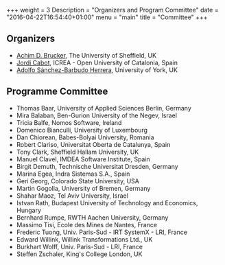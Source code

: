 +++
weight = 3
Description = "Organizers and Program Committee"
date = "2016-04-22T16:54:40+01:00"
menu = "main"
title = "Committee"
+++

## Organizers

* [Achim D. Brucker](https://www.brucker.ch/), The University of Sheffield, UK
* [Jordi Cabot](http://jordicabot.com/), ICREA - Open University of Catalonia, Spain
* [Adolfo Sánchez-Barbudo Herrera](https://www.linkedin.com/in/adolfosbh), University of York, UK

## Programme Committee

* Thomas Baar, University of Applied Sciences Berlin, Germany
* Mira Balaban, Ben-Gurion University of the Negev, Israel
* Tricia Balfe, Nomos Software, Ireland
* Domenico Bianculli, University of Luxembourg
* Dan Chiorean, Babes-Bolyai University, Romania
* Robert Clariso, Universitat Oberta de Catalunya, Spain
* Tony Clark, Sheffield Hallam University, UK
* Manuel Clavel, IMDEA Software Institute, Spain
* Birgit Demuth, Technische Universitat Dresden, Germany
* Marina Egea, Indra Sistemas S.A., Spain
* Geri Georg, Colorado State University, USA
* Martin Gogolla, University of Bremen, Germany
* Shahar Maoz, Tel Aviv University, Israel
* Istvan Rath, Budapest University of Technology and Economics, Hungary
* Bernhard Rumpe, RWTH Aachen University, Germany
* Massimo Tisi, Ecole des Mines de Nantes, France
* Frederic Tuong, Univ. Paris-Sud - IRT SystemX - LRI, France
* Edward Willink, Willink Transformations Ltd., UK
* Burkhart Wolff, Univ. Paris-Sud - LRI, France
* Steffen Zschaler, King's College London, UK
